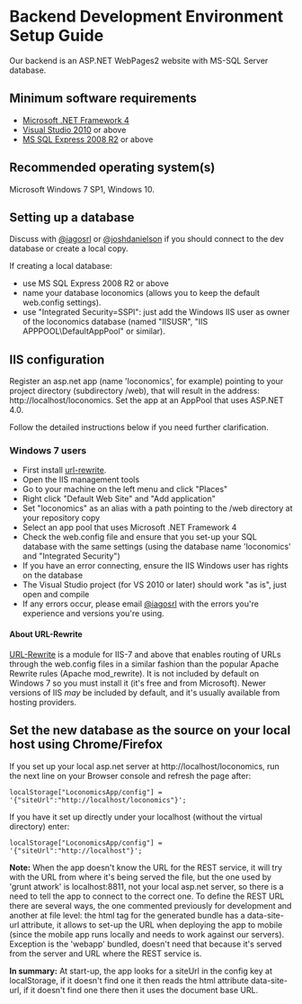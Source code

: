 # Backend Development Environment Setup Guide
Our backend is an ASP.NET WebPages2 website with MS-SQL Server database.

## Minimum software requirements
- [Microsoft .NET Framework 4](https://www.microsoft.com/en-us/download/details.aspx?id=17851)
- [Visual Studio 2010](https://msdn.microsoft.com/en-us/library/dd831853) or above
- [MS SQL Express 2008 R2](https://www.microsoft.com/en-us/sql-server/sql-server-editions-express) or above

## Recommended operating system(s)
Microsoft Windows 7 SP1, Windows 10.

## Setting up a database
Discuss with [@iagosrl](mailto:iagosrl@gmail.com) or [@joshdanielson](mailto:joshua.danielson@loconomics.com) if you should connect to the dev database or create a local copy.

If creating a local database:
- use MS SQL Express 2008 R2 or above
- name your database loconomics (allows you to keep the default web.config settings).
- use "Integrated Security=SSPI": just add the Windows IIS user as owner of the loconomics database (named "IISUSR", "IIS APPPOOL\DefaultAppPool" or similar).

## IIS configuration
Register an asp.net app (name 'loconomics', for example) pointing to your project directory (subdirectory /web), that will result in the address: http://localhost/loconomics.
Set the app at an AppPool that uses ASP.NET 4.0.

Follow the detailed instructions below if you need further clarification.

### Windows 7 users
- First install [url-rewrite](https://www.iis.net/downloads/microsoft/url-rewrite).
- Open the IIS management tools
- Go to your machine on the left menu and click "Places"
- Right click "Default Web Site" and "Add application"
- Set "loconomics" as an alias with a path pointing to the /web directory at your repository copy 
- Select an app pool that uses Microsoft .NET Framework 4
- Check the web.config file and ensure that you set-up your SQL database with the same settings (using the database name 'loconomics' and "Integrated Security") 
- If you have an error connecting, ensure the IIS Windows user has rights on the database
- The Visual Studio project (for VS 2010 or later) should work "as is", just open and compile 
- If any errors occur, please email [@iagosrl](mailto:iagosrl@gmail.com) with the errors you're experience and versions you're using.

#### About URL-Rewrite
[URL-Rewrite](https://www.iis.net/downloads/microsoft/url-rewrite) is a module for IIS-7 and above that enables routing of URLs through the web.config files in a similar fashion than the popular Apache Rewrite rules (Apache mod_rewrite).
It is not included by default on Windows 7 so you must install it (it's free and from Microsoft). Newer versions of IIS *may* be included by default, and it's usually available from hosting providers.

## Set the new database as the source on your local host using Chrome/Firefox

If you set up your local asp.net server at http://localhost/loconomics, run the next line on your Browser console and refresh the page after:
```
localStorage["LoconomicsApp/config"] = '{"siteUrl":"http://localhost/loconomics"}';
```
If you have it set up directly under your localhost (without the virtual directory) enter:
```
localStorage["LoconomicsApp/config"] = '{"siteUrl":"http://localhost"}'; 
```
**Note:** When the app doesn't know the URL for the REST service, it will try with the URL from where it's being served the file, but the one used by 'grunt atwork' is localhost:8811, not your local asp.net server, so there is a need to tell the app to connect to the correct one.
To define the REST URL there are several ways, the one commented previously for development and another at file level: the html tag for the generated bundle has a data-site-url attribute, it allows to set-up the URL when deploying the app to mobile (since the mobile app runs locally and needs to work against our servers). Exception is the 'webapp' bundled, doesn't need that because it's served from the server and URL where the REST service is.

**In summary:** At start-up, the app looks for a siteUrl in the config key at localStorage, if it doesn't find one it then reads the html attribute data-site-url, if it doesn't find one there then it uses the document base URL.

 
